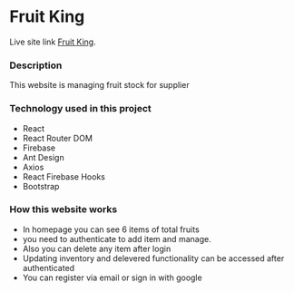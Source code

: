 # Fruit King

Live site link [Fruit King](https://assignment-11-90949.web.app/).

### Description
This website is managing fruit stock for supplier


### Technology used in this project
 - React
 - React Router DOM
 - Firebase
 - Ant Design
 - Axios
 - React Firebase Hooks
 - Bootstrap

### How this website works
 - In homepage you can see 6 items of total fruits
 - you need to authenticate to add item and manage.
 - Also you can delete any item after login
 - Updating inventory and delevered functionality can be accessed after authenticated
 - You can register via email or sign in with google